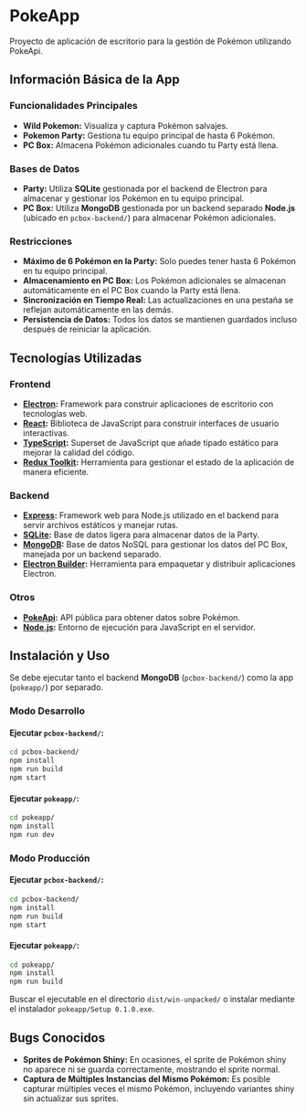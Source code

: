 # PokeApp
Proyecto de aplicación de escritorio para la gestión de Pokémon utilizando PokeApi.

## Información Básica de la App

### Funcionalidades Principales

- **Wild Pokemon:** Visualiza y captura Pokémon salvajes.
- **Pokemon Party:** Gestiona tu equipo principal de hasta 6 Pokémon.
- **PC Box:** Almacena Pokémon adicionales cuando tu Party está llena.

### Bases de Datos

- **Party:** Utiliza **SQLite** gestionada por el backend de Electron para almacenar y gestionar los Pokémon en tu equipo principal.
- **PC Box:** Utiliza **MongoDB** gestionada por un backend separado **Node.js** (ubicado en `pcbox-backend/`) para almacenar Pokémon adicionales.

### Restricciones

- **Máximo de 6 Pokémon en la Party:** Solo puedes tener hasta 6 Pokémon en tu equipo principal.
- **Almacenamiento en PC Box:** Los Pokémon adicionales se almacenan automáticamente en el PC Box cuando la Party está llena.
- **Sincronización en Tiempo Real:** Las actualizaciones en una pestaña se reflejan automáticamente en las demás.
- **Persistencia de Datos:** Todos los datos se mantienen guardados incluso después de reiniciar la aplicación.

## Tecnologías Utilizadas

### **Frontend**

- **[Electron](https://www.electronjs.org/):** Framework para construir aplicaciones de escritorio con tecnologías web.
- **[React](https://reactjs.org/):** Biblioteca de JavaScript para construir interfaces de usuario interactivas.
- **[TypeScript](https://www.typescriptlang.org/):** Superset de JavaScript que añade tipado estático para mejorar la calidad del código.
- **[Redux Toolkit](https://redux-toolkit.js.org/):** Herramienta para gestionar el estado de la aplicación de manera eficiente.

### **Backend**

- **[Express](https://expressjs.com/):** Framework web para Node.js utilizado en el backend para servir archivos estáticos y manejar rutas.
- **[SQLite](https://www.sqlite.org/index.html):** Base de datos ligera para almacenar datos de la Party.
- **[MongoDB](https://www.mongodb.com/):** Base de datos NoSQL para gestionar los datos del PC Box, manejada por un backend separado.
- **[Electron Builder](https://www.electron.build/):** Herramienta para empaquetar y distribuir aplicaciones Electron.

### **Otros**

- **[PokeApi](https://pokeapi.co/):** API pública para obtener datos sobre Pokémon.
- **[Node.js](https://nodejs.org/):** Entorno de ejecución para JavaScript en el servidor.

## Instalación y Uso

Se debe ejecutar tanto el backend **MongoDB** (`pcbox-backend/`) como la app (`pokeapp/`) por separado.

### Modo Desarrollo

#### Ejecutar `pcbox-backend/`:

```bash
cd pcbox-backend/
npm install
npm run build
npm start
```

#### Ejecutar `pokeapp/`:

```bash
cd pokeapp/
npm install
npm run dev
```

### Modo Producción

#### Ejecutar `pcbox-backend/`:

```bash
cd pcbox-backend/
npm install
npm run build
npm start
```

#### Ejecutar `pokeapp/`:

```bash
cd pokeapp/
npm install
npm run build
```

Buscar el ejecutable en el directorio `dist/win-unpacked/` o instalar mediante el instalador `pokeapp/Setup 0.1.0.exe`.

## Bugs Conocidos

- **Sprites de Pokémon Shiny:** En ocasiones, el sprite de Pokémon shiny no aparece ni se guarda correctamente, mostrando el sprite normal.
- **Captura de Múltiples Instancias del Mismo Pokémon:** Es posible capturar múltiples veces el mismo Pokémon, incluyendo variantes shiny sin actualizar sus sprites.

